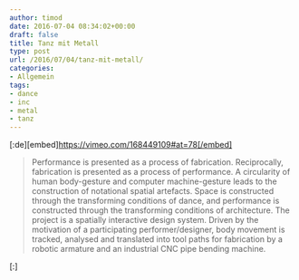 ```yaml
---
author: timod
date: 2016-07-04 08:34:02+00:00
draft: false
title: Tanz mit Metall
type: post
url: /2016/07/04/tanz-mit-metall/
categories:
- Allgemein
tags:
- dance
- inc
- metal
- tanz
---
```


[:de][embed]https://vimeo.com/168449109#at=78[/embed]


<blockquote>Performance is presented as a process of fabrication. Reciprocally, fabrication is presented as a process of performance. A circularity of human body-gesture and computer machine-gesture leads to the construction of notational spatial artefacts. Space is constructed through the transforming conditions of dance, and performance is constructed through the transforming conditions of architecture. The project is a spatially interactive design system. Driven by the motivation of a participating performer/designer, body movement is tracked, analysed and translated into tool paths for fabrication by a robotic armature and an industrial CNC pipe bending machine.</blockquote>

[:]
